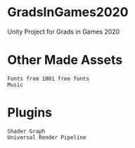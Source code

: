 # GradsInGames2020
Unity Project for Grads in Games 2020

# Other Made Assets
    Fonts from 1001 free fonts
    Music

# Plugins
    Shader Graph
    Universal Render Pipeline


